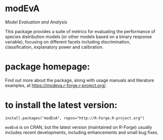 # modEvA
_*Model Evaluation and Analysis*_

This package provides a suite of metrics for evaluating the performance of species distribution models (or other models based on a binary response variable), focusing on different facets including discrimination, classification, explanatory power and calibration.

# package homepage:
Find out more about the package, along with usage manuals and literature examples, at https://modeva.r-forge.r-project.org/.

# to install the latest version:
`install.packages("modEvA", repos="http://R-Forge.R-project.org")`

`modEvA` is on CRAN, but the latest version (maintained on R-Forge) usually includes recent developments, including enhancements and small bug fixes.
